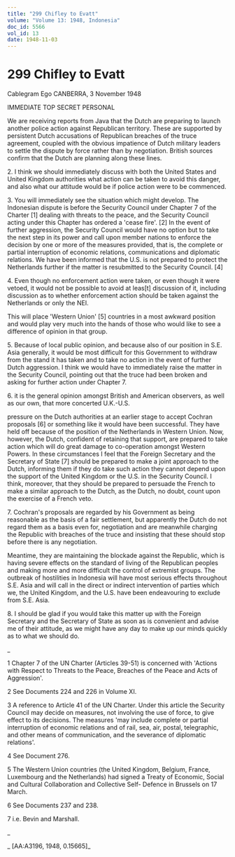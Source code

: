 ```yaml
---
title: "299 Chifley to Evatt"
volume: "Volume 13: 1948, Indonesia"
doc_id: 5566
vol_id: 13
date: 1948-11-03
---
```


# 299 Chifley to Evatt

Cablegram Ego CANBERRA, 3 November 1948

IMMEDIATE TOP SECRET PERSONAL

We are receiving reports from Java that the Dutch are preparing to launch another police action against Republican territory. These are supported by persistent Dutch accusations of Republican breaches of the truce agreement, coupled with the obvious impatience of Dutch military leaders to settle the dispute by force rather than by negotiation. British sources confirm that the Dutch are planning along these lines.

2\. I think we should immediately discuss with both the United States and United Kingdom authorities what action can be taken to avoid this danger, and also what our attitude would be if police action were to be commenced.

3\. You will immediately see the situation which might develop. The Indonesian dispute is before the Security Council under Chapter 7 of the Charter [1] dealing with threats to the peace, and the Security Council acting under this Chapter has ordered a 'cease fire'. [2] In the event of further aggression, the Security Council would have no option but to take the next step in its power and call upon member nations to enforce the decision by one or more of the measures provided, that is, the complete or partial interruption of economic relations, communications and diplomatic relations. We have been informed that the U.S. is not prepared to protect the Netherlands further if the matter is resubmitted to the Security Council. [4]

4\. Even though no enforcement action were taken, or even though it were vetoed, it would not be possible to avoid at leas[t] discussion of it, including discussion as to whether enforcement action should be taken against the Netherlands or only the NEI.

This will place 'Western Union' [5] countries in a most awkward position and would play very much into the hands of those who would like to see a difference of opinion in that group.

5\. Because of local public opinion, and because also of our position in S.E. Asia generally, it would be most difficult for this Government to withdraw from the stand it has taken and to take no action in the event of further Dutch aggression. I think we would have to immediately raise the matter in the Security Council, pointing out that the truce had been broken and asking for further action under Chapter 7.

6\. it is the general opinion amongst British and American observers, as well as our own, that more concerted U.K.-U.S.

pressure on the Dutch authorities at an earlier stage to accept Cochran proposals [6] or something like it would have been successful. They have held off because of the position of the Netherlands in Western Union. Now, however, the Dutch, confident of retaining that support, are prepared to take action which will do great damage to co-operation amongst Western Powers. In these circumstances I feel that the Foreign Secretary and the Secretary of State [7] should be prepared to make a joint approach to the Dutch, informing them if they do take such action they cannot depend upon the support of the United Kingdom or the U.S. in the Security Council. I think, moreover, that they should be prepared to persuade the French to make a similar approach to the Dutch, as the Dutch, no doubt, count upon the exercise of a French veto.

7\. Cochran's proposals are regarded by his Government as being reasonable as the basis of a fair settlement, but apparently the Dutch do not regard them as a basis even for, negotiation and are meanwhile charging the Republic with breaches of the truce and insisting that these should stop before there is any negotiation.

Meantime, they are maintaining the blockade against the Republic, which is having severe effects on the standard of living of the Republican peoples and making more and more difficult the control of extremist groups. The outbreak of hostilities in Indonesia will have most serious effects throughout S.E. Asia and will call in the direct or indirect intervention of parties which we, the United Kingdom, and the U.S. have been endeavouring to exclude from S.E. Asia.

8\. I should be glad if you would take this matter up with the Foreign Secretary and the Secretary of State as soon as is convenient and advise me of their attitude, as we might have any day to make up our minds quickly as to what we should do.

_

1 Chapter 7 of the UN Charter (Articles 39-51) is concerned with 'Actions with Respect to Threats to the Peace, Breaches of the Peace and Acts of Aggression'.

2 See Documents 224 and 226 in Volume XI.

3 A reference to Article 41 of the UN Charter. Under this article the Security Council may decide on measures, not involving the use of force, to give effect to its decisions. The measures 'may include complete or partial interruption of economic relations and of rail, sea, air, postal, telegraphic, and other means of communication, and the severance of diplomatic relations'.

4 See Document 276.

5 The Western Union countries (the United Kingdom, Belgium, France, Luxembourg and the Netherlands) had signed a Treaty of Economic, Social and Cultural Collaboration and Collective Self- Defence in Brussels on 17 March.

6 See Documents 237 and 238.

7 i.e. Bevin and Marshall.

_

_ [AA:A3196, 1948, 0.15665]_
